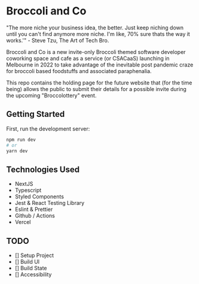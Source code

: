 # Broccoli and Co

"The more niche your business idea, the better. Just keep niching down until you can't find anymore more niche. I'm like, 70% sure thats the way it works.'" - Steve Tzu, The Art of Tech Bro.

Broccoli and Co is a new invite-only Broccoli themed software developer coworking space and cafe as a service (or CSACaaS) launching in Melbourne in 2022 to take advantage of the inevitable post pandemic craze for broccoli based foodstuffs and associated paraphenalia.

This repo contains the holding page for the future website that (for the time being) allows the public to submit their details for a possible invite during the upcoming "Broccolottery" event.

## Getting Started

First, run the development server:

```bash
npm run dev
# or
yarn dev
```

## Technologies Used

- NextJS
- Typescript
- Styled Components
- Jest & React Testing Library
- Eslint & Prettier
- Github / Actions
- Vercel

## TODO

- [] Setup Project
- [] Build UI
- [] Build State
- [] Accessibility
